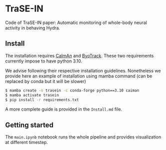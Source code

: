 # TraSE-IN

Code of TraSE-IN paper: Automatic monitoring of whole-body neural activity in behaving Hydra.


## Install

The installation requires [CaImAn](https://github.com/flatironinstitute/CaImAn) and [ByoTrack](https://github.com/raphaelreme/byotrack). These two requirements currently impose to have python 3.10.

We advise following their respective installation guidelines. Nonetheless we provide here an example of installation using mamba command (can be replaced by conda but it will be slower)

```bash
$ mamba create -n trasein -c conda-forge python==3.10 caiman
$ mamba activate trasein
$ pip install -r requirements.txt
```

A more complete guide is provided in the `Install.md` file.


## Getting started

The `main.ipynb` notebook runs the whole pipeline and provides visualization at different timestep.
